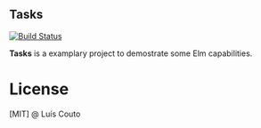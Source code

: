 Tasks
---
[![Build Status](https://travis-ci.org/Couto/tasks.svg?branch=master)](https://travis-ci.org/Couto/tasks)

**Tasks** is a examplary project to demostrate some Elm capabilities.

# License
[MIT] @ Luís Couto
